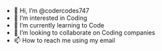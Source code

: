 - 👋 Hi, I’m @codercodes747
- 👀 I’m interested in Coding
- 🌱 I’m currently learning to Code
- 💞️ I’m looking to collaborate on Coding companies
- 📫 How to reach me using my email
